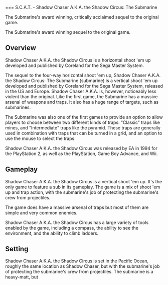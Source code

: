 
===
S.C.A.T. - Shadow Chaser A.K.A. the Shadow Circus: The Submarine

The Submarine's award winning, critically acclaimed sequel to the original game.

The Submarine's award winning sequel to the original game.

## Overview

Shadow Chaser A.K.A. the Shadow Circus is a horizontal shoot 'em up developed and published by Coreland for the Sega Master System.

The sequel to the four-way horizontal shoot 'em up, Shadow Chaser A.K.A. the Shadow Circus: The Submarine (submarine) is a vertical shoot 'em up developed and published by Coreland for the Sega Master System, released in the US and Europe. Shadow Chaser A.K.A. is, however, noticeably less violent than the original. Like the first game, the Submarine has a massive arsenal of weapons and traps. It also has a huge range of targets, such as submarines.

The Submarine was also one of the first games to provide an option to allow players to choose between two different kinds of traps: "Classic" traps like mines, and "Intermediate" traps like the pyramid. These traps are generally used in combination with traps that can be turned in a grid, and an option to use the mouse to select the traps.

Shadow Chaser A.K.A. the Shadow Circus was released by EA in 1994 for the PlayStation 2, as well as the PlayStation, Game Boy Advance, and Wii.

## Gameplay

Shadow Chaser A.K.A. the Shadow Circus is a vertical shoot 'em up. It's the only game to feature a sub in its gameplay. The game is a mix of shoot 'em up and trap action, with the submarine's job of protecting the submarine's crew from projectiles.

The game does have a massive arsenal of traps but most of them are simple and very common enemies.

Shadow Chaser A.K.A. the Shadow Circus has a large variety of tools enabled by the game, including a compass, the ability to see the environment, and the ability to climb ladders.

## Setting

Shadow Chaser A.K.A. the Shadow Circus is set in the Pacific Ocean, roughly the same location as Shadow Chaser, but with the submarine's job of protecting the submarine's crew from projectiles. The submarine is a heavy-matt, but
